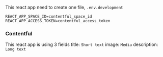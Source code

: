 This react app need to create one file, `.env.development`

```
REACT_APP_SPACE_ID=contentful_space_id
REACT_APP_ACCESS_TOKEN=contentful_access_token
```


### Contentful⁠
This react app is using 3 fields
title: `Short text`
image: `Media`
description: `Long text`
